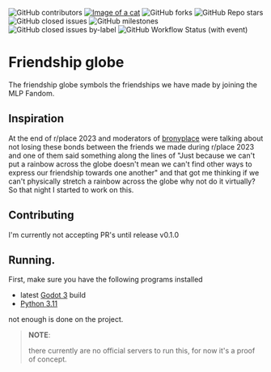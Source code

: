 ![GitHub contributors](https://img.shields.io/github/contributors/bronygamedev/friendship-globe)  [![Image of a cat](https://img.shields.io/discord/999679634994122824)](https://discord.gg/78RVfevpuU)  ![GitHub forks](https://img.shields.io/github/forks/bronygamedev/friendship-globe)  ![GitHub Repo stars](https://img.shields.io/github/stars/bronygamedev/friendship-globe)  ![GitHub closed issues](https://img.shields.io/github/issues-closed/bronygamedev/friendship-globe)  ![GitHub milestones](https://img.shields.io/github/milestones/open/bronygamedev/friendship-globe)  ![GitHub closed issues by-label](https://img.shields.io/github/issues-closed/bronygamedev/friendship-globe/bug)  ![GitHub Workflow Status (with event)](https://img.shields.io/github/actions/workflow/status/bronygamedev/friendship-globe/.github%2Fworkflows%2Fsite.yml)  

# Friendship globe

The friendship globe symbols the friendships we have made by joining the MLP Fandom.

## Inspiration

At the end of r/place 2023 and moderators of [bronyplace](https://discord.gg/bronyplace) were talking about not losing these bonds between the friends we made during r/place 2023 and one of them said something along the lines of  "Just because we can't put a rainbow across the globe doesn't mean we can't find other ways to express our friendship towards one another" and that got me thinking if we can't physically stretch a rainbow across the globe why not do it virtually? So that night I started to work on this.

## Contributing

I'm currently not accepting PR's until release v0.1.0

## Running.  
First, make sure you have the following programs installed

* latest [Godot 3](https://godotengine.org/download) build
* [Python 3.11](https://godotengine.org/download/3.x/)

not enough is done on the project.

>  **NOTE**:
>
> there currently are no official servers to run this, for now it's a proof of concept.
